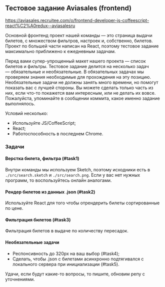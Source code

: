## Тестовое задание Aviasales (frontend)
https://aviasales.recruitee.com/o/frontend-developer-js-coffeescript-react%C2%A0redux--aviasalesru

Основной фронтенд проект нашей команды — это страница выдачи билетов, с множеством фильтров, настроек и, собственно, билетов.
Проект по большей части написан на React, поэтому тестовое задание максимально приближено к ежедневным задачам.
 
Перед вами супер-упрощенный макет нашего проекта — список билетов и фильтры. Тестовое задание делится на несколько задач — обязательные и необязательные. В обязательных задачах мы проверяем знания необходимые для прохождения на эту позицию.
Необязательные задачи не должны занять много времени, но помогут показать вас с лучшей стороны. Вы можете сделать только часть из них, если что-то покажется вам интересным, или не делать их вовсе.
Пожалуйста, упоминайте в сообщении коммита, какое именно задание выполнялось.

Условий несколько:
- Используйте JS/CoffeeScript;
- React;
- Работоспособность в последнем Chrome.

### Задачи
#### Верстка билета, фильтра (#task1)
Внутри команды мы используем Sketch, поэтому исходники есть в `./src/search.sketch` и `./src/search.png`. Если у вас нет нужных программ, то воспользуйтесь онлайн аналогами. 

#### Рендер билетов из данных .json (#task2)
Используйте React для того чтобы отрендерить билеты сортированные по цене.

#### Фильтрация билетов (#task3)
Фильтрация билетов в выдаче по количеству пересадок.

#### Необязательные задачи
* Респонсивность до 320px на ваш выбор (#task4); 
* Сделать, чтобы .json с билетами асинхронно подтягивался с локального сервера при инициализации (#task5).

Удачи, если будут какие-то вопросы, то пишите, обновим репу с уточнениями.
